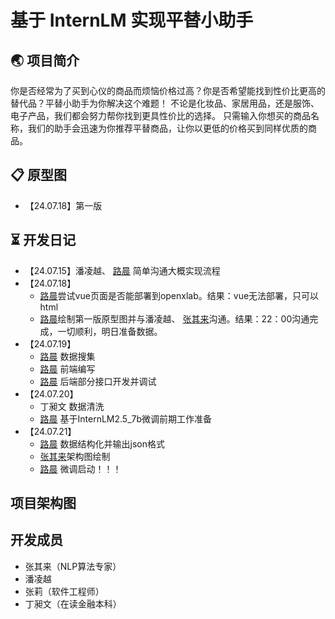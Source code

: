 # 基于 InternLM 实现平替小助手
## 🌏 项目简介
你是否经常为了买到心仪的商品而烦恼价格过高？你是否希望能找到性价比更高的替代品？平替小助手为你解决这个难题！
不论是化妆品、家居用品，还是服饰、电子产品，我们都会努力帮你找到更具性价比的选择。
只需输入你想买的商品名称，我们的助手会迅速为你推荐平替商品，让你以更低的价格买到同样优质的商品。
## 📋 原型图
- 【24.07.18】第一版


## ⏳ 开发日记
- 【24.07.15】潘凌越、 [路晨](https://github.com/Luchen-0420) 简单沟通大概实现流程
- 【24.07.18】
    - [路晨](https://github.com/Luchen-0420)尝试vue页面是否能部署到openxlab。结果：vue无法部署，只可以html
    - [路晨](https://github.com/Luchen-0420)绘制第一版原型图并与潘凌越、 [张其来](https://github.com/alg-bug-engineer)沟通。结果：22：00沟通完成，一切顺利，明日准备数据。
- 【24.07.19】
    - [路晨](https://github.com/Luchen-0420) 数据搜集
    - [路晨](https://github.com/Luchen-0420) 前端编写
    - [路晨](https://github.com/Luchen-0420) 后端部分接口开发并调试
- 【24.07.20】
    - 丁昶文 数据清洗
    - [路晨](https://github.com/Luchen-0420) 基于InternLM2.5_7b微调前期工作准备
- 【24.07.21】
    - [路晨](https://github.com/Luchen-0420) 数据结构化并输出json格式
    - [张其来](https://github.com/alg-bug-engineer)架构图绘制
    - [路晨](https://github.com/Luchen-0420) 微调启动！！！
  
  
## 项目架构图

## 开发成员
- 张其来（NLP算法专家）
- 潘凌越
- 张莉（软件工程师）
- 丁昶文（在读金融本科）
